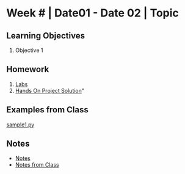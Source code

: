 # Week # | Date01 - Date 02 | Topic
## Learning Objectives
1.  Objective 1
## Homework
1. [Labs](ISYS281/Week3/Labs/Readme.md)
2. [Hands On Project Solution](HandsOn/y)"

## Examples from Class
[sample1.py](samples/sample1.py)

## Notes
*   [Notes](Notes/Notes.md)
*   [Notes from Class](Notes/ClassNotes.ipynb)